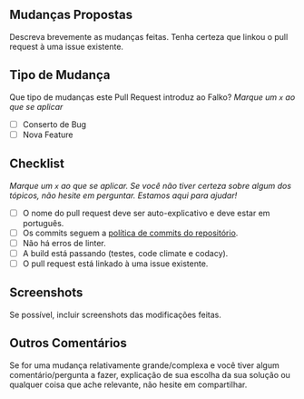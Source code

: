 ## Mudanças Propostas

Descreva brevemente as mudanças feitas. Tenha certeza que linkou o pull request à uma issue existente.

## Tipo de Mudança

Que tipo de mudanças este Pull Request introduz ao Falko?
_Marque um `x` ao que se aplicar_

- [ ] Conserto de Bug
- [ ] Nova Feature

## Checklist

_Marque um `x` ao que se aplicar. Se você não tiver certeza sobre algum dos tópicos, não hesite em perguntar. Estamos aqui para ajudar!_

- [ ] O nome do pull request deve ser auto-explicativo e deve estar em português.
- [ ] Os commits seguem a [política de commits do repositório](https://github.com/fga-gpp-mds/Falko-2017.2-BackEnd/wiki/Plano-de-Gerenciamento-de-Configura%C3%A7%C3%A3o-de-Software#41---pol%C3%ADtica-de-commits).
- [ ] Não há erros de linter.
- [ ] A build está passando (testes, code climate e codacy).
- [ ] O pull request está linkado à uma issue existente.

## Screenshots
Se  possível, incluir screenshots das modificações  feitas.

## Outros Comentários
Se for uma mudança relativamente grande/complexa e você tiver algum comentário/pergunta a fazer, explicação de sua escolha da sua solução ou qualquer coisa que ache relevante, não hesite em compartilhar.
